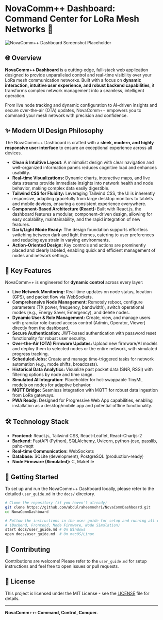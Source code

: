 # NovaComm++ Dashboard: Command Center for LoRa Mesh Networks 🚀

![NovaComm++ Dashboard Screenshot Placeholder](docs/images/dashboard_screenshot_placeholder.png)

## 🌐 Overview

**NovaComm++ Dashboard** is a cutting-edge, full-stack web application designed to provide unparalleled control and real-time visibility over your LoRa mesh communication networks. Built with a focus on **dynamic interaction, intuitive user experience, and robust backend capabilities**, it transforms complex network management into a seamless, intelligent operation.

From live node tracking and dynamic configuration to AI-driven insights and secure over-the-air (OTA) updates, NovaComm++ empowers you to command your mesh network with precision and confidence.

## ✨ Modern UI Design Philosophy

The NovaComm++ Dashboard is crafted with a **sleek, modern, and highly responsive user interface** to ensure an exceptional experience across all devices.

*   **Clean & Intuitive Layout:** A minimalist design with clear navigation and well-organized information panels reduces cognitive load and enhances usability.
*   **Real-time Visualizations:** Dynamic charts, interactive maps, and live data streams provide immediate insights into network health and node behavior, making complex data easily digestible.
*   **Tailwind CSS for Fluidity:** Leveraging Tailwind CSS, the UI is inherently responsive, adapting gracefully from large desktop monitors to tablets and mobile devices, ensuring a consistent experience everywhere.
*   **Component-Based Architecture (React):** Built with React.js, the dashboard features a modular, component-driven design, allowing for easy scalability, maintainability, and the rapid integration of new features.
*   **Dark/Light Mode Ready:** The design foundation supports effortless switching between dark and light themes, catering to user preferences and reducing eye strain in varying environments.
*   **Action-Oriented Design:** Key controls and actions are prominently placed and clearly labeled, enabling quick and efficient management of nodes and network settings.

## 🚀 Key Features

NovaComm++ is engineered for **dynamic control** across every layer:

*   **Live Network Monitoring:** Real-time updates on node status, location (GPS), and packet flow via WebSockets.
*   **Comprehensive Node Management:** Remotely reboot, configure parameters (TX power, frequency, bandwidth), switch operational modes (e.g., Energy Saver, Emergency), and delete nodes.
*   **Dynamic User & Role Management:** Create, view, and manage users with granular role-based access control (Admin, Operator, Viewer) directly from the dashboard.
*   **Secure Authentication:** JWT-based authentication with password reset functionality for robust user security.
*   **Over-the-Air (OTA) Firmware Updates:** Upload new firmware/AI models and deploy them to selected nodes or the entire network, with simulated progress tracking.
*   **Scheduled Jobs:** Create and manage time-triggered tasks for network automation (e.g., mode shifts, broadcasts).
*   **Historical Data Analytics:** Visualize past packet data (SNR, RSSI) with filtering options by node and time range.
*   **Simulated AI Integration:** Placeholder for hot-swappable TinyML models on nodes for adaptive behavior.
*   **MQTT Bridge:** Seamless integration with MQTT for robust data ingestion from LoRa gateways.
*   **PWA Ready:** Designed for Progressive Web App capabilities, enabling installation as a desktop/mobile app and potential offline functionality.

## 🛠️ Technology Stack

*   **Frontend:** React.js, Tailwind CSS, React-Leaflet, React-Chartjs-2
*   **Backend:** FastAPI (Python), SQLAlchemy, Uvicorn, python-jose, passlib, paho-mqtt
*   **Real-time Communication:** WebSockets
*   **Database:** SQLite (development), PostgreSQL (production-ready)
*   **Node Firmware (Simulated):** C, Makefile

## 🏁 Getting Started

To set up and run the NovaComm++ Dashboard locally, please refer to the detailed `user_guide.md` in the `docs/` directory.

```bash
# Clone the repository (if you haven't already)
git clone https://github.com/abdulraheemnohri/NovaCommDashboard.git
cd NovaCommDashboard

# Follow the instructions in the user guide for setup and running all components
# (Backend, Frontend, Node Firmware, Node Simulation)
start docs/user_guide.md # On Windows
open docs/user_guide.md  # On macOS/Linux
```

## 🤝 Contributing

Contributions are welcome! Please refer to the `user_guide.md` for setup instructions and feel free to open issues or pull requests.

## 📄 License

This project is licensed under the MIT License - see the [LICENSE](LICENSE) file for details.

---

**NovaComm++: Command, Control, Conquer.**
